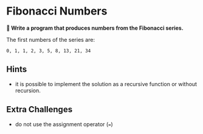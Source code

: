 
# Fibonacci Numbers

**🎯 Write a program that produces numbers from the Fibonacci series.**

The first numbers of the series are:

    0, 1, 1, 2, 3, 5, 8, 13, 21, 34


## Hints

* it is possible to implement the solution as a recursive function or without recursion.


## Extra Challenges

* do not use the assignment operator (`=`)
